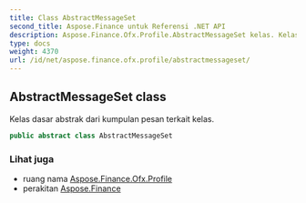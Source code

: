 ```yaml
---
title: Class AbstractMessageSet
second_title: Aspose.Finance untuk Referensi .NET API
description: Aspose.Finance.Ofx.Profile.AbstractMessageSet kelas. Kelas dasar abstrak dari kumpulan pesan terkait kelas.
type: docs
weight: 4370
url: /id/net/aspose.finance.ofx.profile/abstractmessageset/
---
```

## AbstractMessageSet class

Kelas dasar abstrak dari kumpulan pesan terkait kelas.

```csharp
public abstract class AbstractMessageSet
```

### Lihat juga

* ruang nama [Aspose.Finance.Ofx.Profile](../../aspose.finance.ofx.profile/)
* perakitan [Aspose.Finance](../../)


